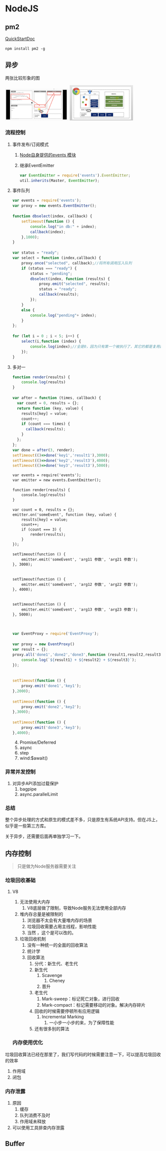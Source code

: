 # NodeJS

## pm2

[QuickStartDoc](https://pm2.keymetrics.io/docs/usage/quick-start/)

`npm install pm2 -g`





## 异步

两张比较形象的图

<img src="NodeJS.assets/1.png" style="zoom:20%;" />

<img src="NodeJS.assets/2.png" style="zoom:20%;" />



### 流程控制

1. 事件发布/订阅模式

    1. [Node自身提供的events 模块](http://nodejs.org/docs/latest/api/events.html )

    2. 继承EventEmitter

        ```js
        var EventEmitter = require('events').EventEmitter;
        util.inherits(Master, EventEmitter);
        ```

2. 事件队列

    ```js
    var events = require('events');
    var proxy = new events.EventEmitter();
    
    function dbselect(index, callback) {
        setTimeout(function () {
            console.log("in db:" + index);
            callback(index);
        },1000);
    }
    
    var status = "ready";
    var select = function (index,callback) {
        proxy.once("selected", callback);//将所有调用压入队列
        if (status === "ready") {
            status = "pending";
            dbselect(index, function (results) {
                proxy.emit("selected", results);
                status = "ready";
                callback(results);
            });
        }
        else {
            console.log("pending"+ index);
        }
    };
    
    for (let i = 0 ; i < 5; i++) {
        select(i,function (index) {
            console.log(index);//全是0，因为只有第一个被执行了，其它的都是复用数据
        });
    }
    
    ```

3. 多对一

    ```js
    function render(results) {
        console.log(results)
    }
    
    var after = function (times, callback) {
      var count = 0, results = {};
      return function (key, value) {
        results[key] = value;
        count++;
        if (count === times) {
          callback(results);
        }
      };
    };
    var done = after(3, render);
    setTimeout(()=>done('key1','result1'),3000);
    setTimeout(()=>done('key2','result3'),4000);
    setTimeout(()=>done('key3','result3'),5000);
    ```

    ```
    var events = require('events');
    var emitter = new events.EventEmitter();
    
    function render(results) {
        console.log(results)
    }
    
    var count = 0, results = {};
    emitter.on('someEvent', function (key, value) {
        results[key] = value;
        count++;
        if (count === 3) {
            render(results);
        }
    });
    
    setTimeout(function () {
        emitter.emit('someEvent', 'arg11 参数', 'arg21 参数');
    }, 3000);
    
    
    setTimeout(function () {
        emitter.emit('someEvent', 'arg12 参数', 'arg22 参数');
    }, 4000);
    
    
    setTimeout(function () {
        emitter.emit('someEvent', 'arg13 参数', 'arg23 参数');
    }, 5000);
    
    
    
    ```

    ```js
    var EventProxy = require('EventProxy');
    
    var proxy = new EventProxy()
    var result = {};
    proxy.all('done1','done2','done3',function (result1,result2,result3) {
        console.log(`${result1} + ${result2} + ${result3}`);
    });
    
    
    setTimeout(function () {
        proxy.emit('done1','key1');
    },2000);
    
    setTimeout(function () {
        proxy.emit('done2','key2');
    },3000);
    
    setTimeout(function () {
        proxy.emit('done3','key3');
    },4000);
    ```

    4. Promise/Deferred
    5. async
    6. step
    7. wind:$await()



### 异常并发控制

1. 对异步API添加过载保护
    1. bagpipe
    2. async.parallelLimit

### 总结 

整个异步处理的方式和原生的模式差不多，只是原生有系统API支持。但在JS上，似乎是一些第三方库。

关于异步，还需要后面再单独学习一下。



## 内存控制

> 只是做为Node服务器需要关注

### 垃圾回收基础

1. V8
    1. 无法使用大内存
        1. V8底层做了限制，导致Node服务无法使用全部内存
    2. 堆内存总量是被限制的
        1. 浏览器不太会有大量堆内存的场景
        2. 垃圾回收需要占用主线程，影响性能
        3. 当然 ，这个是可以改的。
    3. 垃圾回收机制
        1. 没有一种统一的全面的回收算法
        2. 统计学
        3. 回收算法
            1. 分代：新生代、老生代
            2. 新生代
                1. Scavenge
                    1. Cheney
                2. 晋升
            3. 老生代
                1. Mark-sweep：标记死亡对象，进行回收
                2. Mark-compact：标记需要移动的对象。解决内存碎片
            4. 回收的时候需要停顿所有应用逻辑
                1. Incremental Marking
                    1. 一小步一小步的来，为了保障性能
            5. 还有很多别的算法

	### 内存使用优化

垃圾回收算法已经在那里了，我们写代码的时候需要注意一下，可以提高垃圾回收的效率

1. 作用域
2. 闭包

### 内存泄露

1. 原因
    1. 缓存
    2. 队列消费不及时
    3. 作用域未释放
2. 可以使用工具排查内存泄露



## Buffer

































